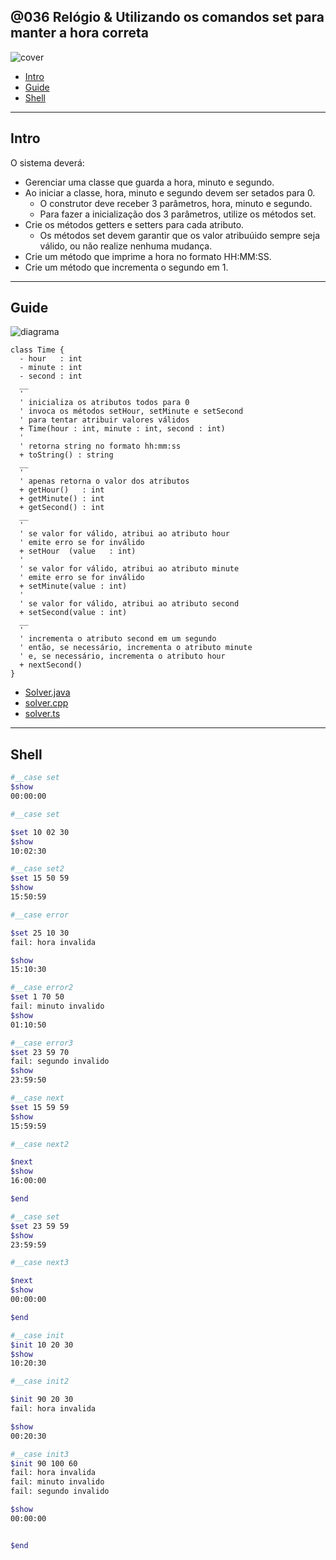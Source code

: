 ## @036 Relógio & Utilizando os comandos set para manter a hora correta

![cover](https://raw.githubusercontent.com/qxcodepoo/arcade/master/base/036/cover.jpg)

[](toc)

- [Intro](#intro)
- [Guide](#guide)
- [Shell](#shell)
[](toc)

***

## Intro

O sistema deverá:

- Gerenciar uma classe que guarda a hora, minuto e segundo.
- Ao iniciar a classe, hora, minuto e segundo devem ser setados para 0.
  - O construtor deve receber 3 parâmetros, hora, minuto e segundo.
  - Para fazer a inicialização dos 3 parâmetros, utilize os métodos set.
- Crie os métodos getters e setters para cada atributo.
  - Os métodos set devem garantir que os valor atribuúido sempre seja válido, ou não realize nenhuma mudança.
- Crie um método que imprime a hora no formato HH:MM:SS.
- Crie um método que incrementa o segundo em 1.

***

## Guide

![diagrama](https://raw.githubusercontent.com/qxcodepoo/arcade/master/base/036/diagrama.png)

[](load)[](https://raw.githubusercontent.com/qxcodepoo/arcade/master/base/036/diagrama.puml)[](plantuml:fenced:filter)

```plantuml
class Time {
  - hour   : int
  - minute : int
  - second : int
  __
  '
  ' inicializa os atributos todos para 0
  ' invoca os métodos setHour, setMinute e setSecond
  ' para tentar atribuir valores válidos
  + Time(hour : int, minute : int, second : int)
  '
  ' retorna string no formato hh:mm:ss
  + toString() : string
  __
  '
  ' apenas retorna o valor dos atributos
  + getHour()   : int
  + getMinute() : int
  + getSecond() : int
  __
  ' 
  ' se valor for válido, atribui ao atributo hour
  ' emite erro se for inválido
  + setHour  (value   : int)
  '
  ' se valor for válido, atribui ao atributo minute
  ' emite erro se for inválido
  + setMinute(value : int)
  '
  ' se valor for válido, atribui ao atributo second
  + setSecond(value : int)
  __
  '
  ' incrementa o atributo second em um segundo
  ' então, se necessário, incrementa o atributo minute
  ' e, se necessário, incrementa o atributo hour
  + nextSecond()
}
```

[](load)

- [Solver.java](https://raw.githubusercontent.com/qxcodepoo/arcade/master/base/036/.cache/draft.java)
- [solver.cpp ](https://raw.githubusercontent.com/qxcodepoo/arcade/master/base/036/.cache/draft.cpp)
- [solver.ts  ](https://raw.githubusercontent.com/qxcodepoo/arcade/master/base/036/.cache/draft.ts)

***

## Shell

```bash
#__case set
$show
00:00:00

#__case set

$set 10 02 30
$show 
10:02:30

#__case set2
$set 15 50 59
$show
15:50:59

#__case error

$set 25 10 30
fail: hora invalida

$show
15:10:30

#__case error2
$set 1 70 50
fail: minuto invalido
$show
01:10:50

#__case error3
$set 23 59 70
fail: segundo invalido
$show
23:59:50

#__case next
$set 15 59 59
$show
15:59:59

#__case next2

$next
$show
16:00:00

$end
```

```bash
#__case set
$set 23 59 59
$show
23:59:59

#__case next3

$next
$show
00:00:00

$end
```

```bash
#__case init
$init 10 20 30
$show
10:20:30

#__case init2

$init 90 20 30
fail: hora invalida

$show
00:20:30

#__case init3
$init 90 100 60
fail: hora invalida
fail: minuto invalido
fail: segundo invalido

$show
00:00:00


$end
```